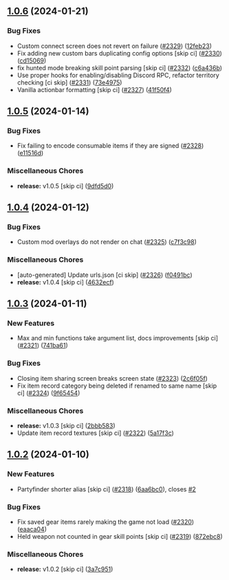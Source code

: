 ## [1.0.6](https://github.com/Wynntils/Artemis/compare/v1.0.5...v1.0.6) (2024-01-21)


### Bug Fixes

* Custom connect screen does not revert on failure ([#2329](https://github.com/Wynntils/Artemis/issues/2329)) ([12feb23](https://github.com/Wynntils/Artemis/commit/12feb23f01571f3db17d39587b0bc11d77f1b8b7))
* Fix adding new custom bars duplicating config options [skip ci] ([#2330](https://github.com/Wynntils/Artemis/issues/2330)) ([cd15069](https://github.com/Wynntils/Artemis/commit/cd15069651e7cce1bc61f9c24036e13bd22f1304))
* fix hunted mode breaking skill point parsing [skip ci] ([#2332](https://github.com/Wynntils/Artemis/issues/2332)) ([c6a436b](https://github.com/Wynntils/Artemis/commit/c6a436be325450e6fdaa21510af184554475fc27))
* Use proper hooks for enabling/disabling Discord RPC, refactor territory checking [ci skip] ([#2331](https://github.com/Wynntils/Artemis/issues/2331)) ([73e4975](https://github.com/Wynntils/Artemis/commit/73e49752168c89a1e8bf2eb83be5b5f3c78c556d))
* Vanilla actionbar formatting [skip ci] ([#2327](https://github.com/Wynntils/Artemis/issues/2327)) ([41f50f4](https://github.com/Wynntils/Artemis/commit/41f50f4308882b6842f1988236ef328523dc6d77))

## [1.0.5](https://github.com/Wynntils/Artemis/compare/v1.0.4...v1.0.5) (2024-01-14)


### Bug Fixes

* Fix failing to encode consumable items if they are signed ([#2328](https://github.com/Wynntils/Artemis/issues/2328)) ([e11516d](https://github.com/Wynntils/Artemis/commit/e11516d9a1835fca1b1e2a724e39a5633b81c6f9))


### Miscellaneous Chores

* **release:** v1.0.5 [skip ci] ([9dfd5d0](https://github.com/Wynntils/Artemis/commit/9dfd5d07e44ddeddd868159e0440b416a13a9b47))

## [1.0.4](https://github.com/Wynntils/Artemis/compare/v1.0.3...v1.0.4) (2024-01-12)


### Bug Fixes

* Custom mod overlays do not render on chat ([#2325](https://github.com/Wynntils/Artemis/issues/2325)) ([c7f3c98](https://github.com/Wynntils/Artemis/commit/c7f3c989a9be2f68508a822f53848561958c0a76))


### Miscellaneous Chores

* [auto-generated] Update urls.json [ci skip] ([#2326](https://github.com/Wynntils/Artemis/issues/2326)) ([f0491bc](https://github.com/Wynntils/Artemis/commit/f0491bcd11cf1ae1456c5396f0ed1b1e2ccc3730))
* **release:** v1.0.4 [skip ci] ([4632ecf](https://github.com/Wynntils/Artemis/commit/4632ecfec5a586a33779097381659678adab1de3))

## [1.0.3](https://github.com/Wynntils/Artemis/compare/v1.0.2...v1.0.3) (2024-01-11)


### New Features

* Max and min functions take argument list, docs improvements [skip ci] ([#2321](https://github.com/Wynntils/Artemis/issues/2321)) ([741ba61](https://github.com/Wynntils/Artemis/commit/741ba616436c7292e6524460331dc4652f9aa686))


### Bug Fixes

* Closing item sharing screen breaks screen state ([#2323](https://github.com/Wynntils/Artemis/issues/2323)) ([2c6f05f](https://github.com/Wynntils/Artemis/commit/2c6f05f4846fc0ef53fae143bb1b6c7fa6822b1f))
* Fix item record category being deleted if renamed to same name [skip ci] ([#2324](https://github.com/Wynntils/Artemis/issues/2324)) ([9f65454](https://github.com/Wynntils/Artemis/commit/9f65454b2d415cc96a74403b3f89b3b5b34bde45))


### Miscellaneous Chores

* **release:** v1.0.3 [skip ci] ([2bbb583](https://github.com/Wynntils/Artemis/commit/2bbb583c0d14934284e0297104ea0206866902c6))
* Update item record textures [skip ci] ([#2322](https://github.com/Wynntils/Artemis/issues/2322)) ([5a17f3c](https://github.com/Wynntils/Artemis/commit/5a17f3c028578a68cfb719764178aa04f6ccf73c))

## [1.0.2](https://github.com/Wynntils/Artemis/compare/v1.0.1...v1.0.2) (2024-01-10)


### New Features

* Partyfinder shorter alias [skip ci] ([#2318](https://github.com/Wynntils/Artemis/issues/2318)) ([6aa6bc0](https://github.com/Wynntils/Artemis/commit/6aa6bc03c89a60cb5abba5e715f05b32f371a2c4)), closes [#2](https://github.com/Wynntils/Artemis/issues/2)


### Bug Fixes

* Fix saved gear items rarely making the game not load ([#2320](https://github.com/Wynntils/Artemis/issues/2320)) ([eaaca04](https://github.com/Wynntils/Artemis/commit/eaaca049572645ae50dc30aacb85928494e57c50))
* Held weapon not counted in gear skill points [skip ci] ([#2319](https://github.com/Wynntils/Artemis/issues/2319)) ([872ebc8](https://github.com/Wynntils/Artemis/commit/872ebc85dece1c1fd578beda52c6d8eead699336))


### Miscellaneous Chores

* **release:** v1.0.2 [skip ci] ([3a7c951](https://github.com/Wynntils/Artemis/commit/3a7c951d09a4a9f9ee8b10d4a826423f05a02bef))

